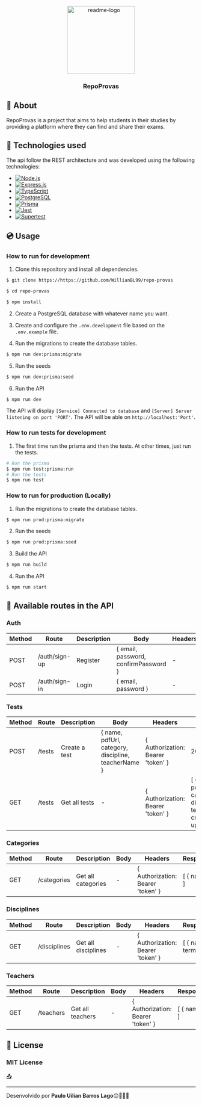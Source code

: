 <p align="center">
  <a href="https://github.com/WillianBL99/repo-provas">
    <img src="https://icon-library.com/images/android-file-icon/android-file-icon-4.jpg" alt="readme-logo" width="180" >
  </a>

  <h3 align="center">
    RepoProvas
  </h3>
</p>

## :page_facing_up: About

RepoProvas is a project that aims to help students in their studies by providing a platform where they can find and share their exams.

## :rocket: Technologies used
The api follow the REST architecture and was developed using the following technologies:

- [<img src="https://img.shields.io/badge/Node.js-339933?style=for-the-badge&logo=node.js&logoColor=white" alt="Node.js" />](https://nodejs.org/en/)
- [<img src="https://img.shields.io/badge/Express.js-000000?style=for-the-badge&logo=express&logoColor=white" alt="Express.js" />](https://expressjs.com/)
- [<img src="https://img.shields.io/badge/TypeScript-007ACC?style=for-the-badge&logo=typescript&logoColor=white" alt="TypeScript" />](https://www.typescriptlang.org/)
- [<img src="https://img.shields.io/badge/PostgreSQL-316192?style=for-the-badge&logo=postgresql&logoColor=white" alt="PostgreSQL" />](https://www.postgresql.org/)
- [<img src="https://img.shields.io/badge/Prisma-1B222D?style=for-the-badge&logo=prisma&logoColor=white" alt="Prisma" />](https://www.prisma.io/)
- [<img src="https://img.shields.io/badge/Jest-C21325?style=for-the-badge&logo=jest&logoColor=white" alt="Jest" />](https://jestjs.io/)
- [<img src="https://img.shields.io/badge/Supertest-2C2D72?style=for-the-badge&logo=supertest&logoColor=white" alt="Supertest" />](https://www.npmjs.com/package/supertest)

## :cd: Usage
### How to run for development

1. Clone this repository and install all dependencies.

```bash
$ git clone https://https://github.com/WillianBL99/repo-provas

$ cd repo-provas

$ npm install
```

2. Create a PostgreSQL database with whatever name you want.

3. Create and configure the `.env.development` file based on the `.env.example` file.

4. Run the migrations to create the database tables.

```bash
$ npm run dev:prisma:migrate
```

5. Run the seeds 

```bash
$ npm run dev:prisma:seed
```

6. Run the API

```bash
$ npm run dev
```

The API will display `[Service] Connected to database` and `[Server] Server listening on port 'PORT'`. The API will be able on `http://localhost:'Port'`.

### How to run tests for development

1. The first time run the prisma and then the tests. At other times, just run the tests.

```bash
# Run the prisma
$ npm run test:prisma:run
# Run the tests
$ npm run test
```

### How to run for production (Locally)

1. Run the migrations to create the database tables.

```bash
$ npm run prod:prisma:migrate
```

2. Run the seeds 

```bash
$ npm run prod:prisma:seed
```

3. Build the API

```bash
$ npm run build
```

4. Run the API

```bash 
$ npm run start
```

## :twisted_rightwards_arrows: Available routes in the API

### Auth

| Method | Route         | Description | Body                                 | Headers | Response  |
| ------ | ------------- | ----------- | ------------------------------------ | ------- | --------- |
| POST   | /auth/sign-up | Register    | { email, password, confirmPassword } | -       | 201       |
| POST   | /auth/sign-in | Login       | { email, password }                  | -       | { token } |

### Tests

| Method | Route  | Description   | Body                                                | Headers                           | Response                                                                      |
| ------ | ------ | ------------- | --------------------------------------------------- | --------------------------------- | ----------------------------------------------------------------------------- |
| POST   | /tests | Create a test | { name, pdfUrl, category, discipline, teacherName } | { Authorization: Bearer 'token' } | 201                                                                           |
| GET    | /tests | Get all tests | -                                                   | { Authorization: Bearer 'token' } | [ { name, pdfUrl, category, discipline, teacherName, createdAt, updatedAt } ] |

### Categories

| Method | Route       | Description        | Body | Headers                           | Response     |
| ------ | ----------- | ------------------ | ---- | --------------------------------- | ------------ |
| GET    | /categories | Get all categories | -    | { Authorization: Bearer 'token' } | [ { name } ] |

### Disciplines

| Method | Route        | Description         | Body | Headers                           | Response             |
| ------ | ------------ | ------------------- | ---- | --------------------------------- | -------------------- |
| GET    | /disciplines | Get all disciplines | -    | { Authorization: Bearer 'token' } | [ { name, termId } ] |

### Teachers

| Method | Route     | Description      | Body | Headers                           | Response     |
| ------ | --------- | ---------------- | ---- | --------------------------------- | ------------ |
| GET    | /teachers | Get all teachers | -    | { Authorization: Bearer 'token' } | [ { name } ] |

## :page_facing_up: License

### MIT License


[:outbox_tray:](#----valex-api--)

---
Desenvolvido por **Paulo Uilian Barros Lago**😊🧑🏻‍💻
